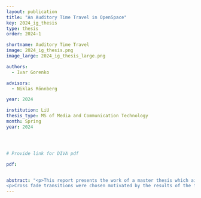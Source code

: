 ```yaml
---
layout: publication
title: "An Auditory Time Travel in OpenSpace"
key: 2024_ig_thesis
type: thesis
order: 2024-1

shortname: Auditory Time Travel
image: 2024_ig_thesis.png
image_large: 2024_ig_thesis_large.png

authors:
  - Ivar Gorenko

advisors:
  - Niklas Rönnberg

year: 2024

institution: LiU 
thesis_type: MS of Media and Communication Technology
month: Spring
year: 2024




# Provide link for DIVA pdf

pdf: 


abstract: "<p>This report presents the work of a master thesis which aims to investigate if sonifica- tion can be used to convey large distances in space using the space visualization software OpenSpace in a dome theater with a 7.1 surround sound setup. The sonification was com- bined with the visuals from OpenSpace to play older songs when travelling further away from earth in OpenSpace. The sonification was implemented using the real time audio syn- thesis program SuperCollider which communicated with OpenSpace using Open Sound Control to send data and control the sonification. The sonification module in OpenSpace was modified and expanded to send relevant data used in the sonification. The imple- mentation was split into three stages that were implemented chronologically, transitions between sounds, speed of change between sounds and surround sound implementation. Alternative implementations were made for the first two stages, evaluations were con- ducted after each stage was implemented and the user feedback was used to inform the sonification design and chose an implementation if there were alternatives. The overall sonification was evaluated in the first and final stage enabling comparison between the sonification during all of the development. The final evaluation was used to answer the research questions and asses the surround implementation.</p>
<p>Cross fade transitions were chosen motivated by the results of the first evaluation, the overall sonification showed promising results with many participants expressing positive feedback. A threshold value of three was chosen when changing the songs motivated by the results of the second evaluation. It was concluded that the surround sound implemen- tation was unsuccessful in the final evaluation. The overall sonification results between the first and final evaluation were similar, showing that the dome theater may not be nec- essary for this sonification to convey the large distances. A metaphorical time travel was conveyed by mapping pop songs to light years using parameter mapping. The sonification helped audiences understand the distance they traveled in OpenSpace better although the accuracy worsened with distance from earth. The transitions between songs were pleasant but too quick. The sonification might be improved with further development.</p>"
---
```



